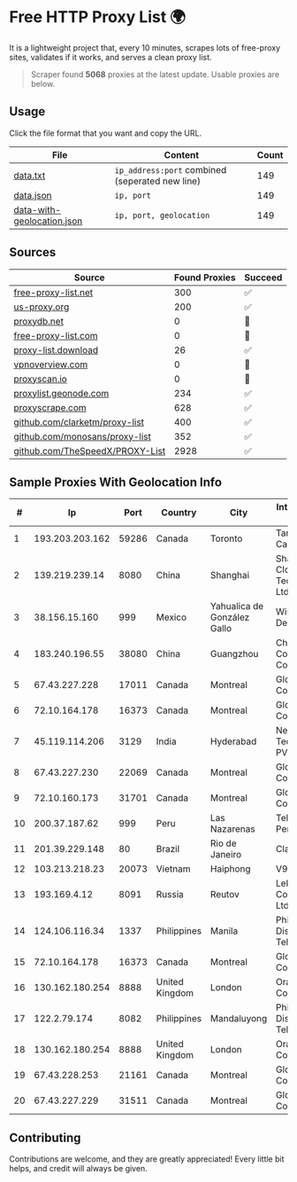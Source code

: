 
# Free HTTP Proxy List 🌍

It is a lightweight project that, every 10 minutes, scrapes lots of free-proxy sites, validates if it works, and serves a clean proxy list.


> Scraper found **5068** proxies at the latest update. Usable proxies are below.

## Usage

Click the file format that you want and copy the URL.


|File|Content|Count|
|----|-------|-----|
|[data.txt](https://raw.githubusercontent.com/themiralay/Proxy-List-World/master/data.txt)|`ip_address:port` combined (seperated new line)|149|
|[data.json](https://raw.githubusercontent.com/themiralay/Proxy-List-World/master/data.json)|`ip, port`|149|
|[data-with-geolocation.json](https://raw.githubusercontent.com/themiralay/Proxy-List-World/master/data-with-geolocation.json)|`ip, port, geolocation`|149|

## Sources

|Source|Found Proxies|Succeed|
|------|-------------|-------|
|[free-proxy-list.net](https://free-proxy-list.net)|300|✅|
|[us-proxy.org](https://www.us-proxy.org)|200|✅|
|[proxydb.net](http://proxydb.net)|0|🚫|
|[free-proxy-list.com](https://free-proxy-list.com/?page=&port=&type%5B%5D=http&type%5B%5D=https&up_time=0&search=Search)|0|🚫|
|[proxy-list.download](https://www.proxy-list.download/HTTP)|26|✅|
|[vpnoverview.com](https://vpnoverview.com/privacy/anonymous-browsing/free-proxy-servers)|0|🚫|
|[proxyscan.io](https://www.proxyscan.io)|0|🚫|
|[proxylist.geonode.com](https://proxylist.geonode.com/api/proxy-list?limit=300&page=1&sort_by=lastChecked&sort_type=desc&protocols=http,https)|234|✅|
|[proxyscrape.com](https://api.proxyscrape.com/v2/?request=displayproxies&protocol=http&timeout=10000&country=all&ssl=all&anonymity=all)|628|✅|
|[github.com/clarketm/proxy-list](https://raw.githubusercontent.com/clarketm/proxy-list/master/proxy-list-raw.txt)|400|✅|
|[github.com/monosans/proxy-list](https://raw.githubusercontent.com/monosans/proxy-list/main/proxies/http.txt)|352|✅|
|[github.com/TheSpeedX/PROXY-List](https://raw.githubusercontent.com/TheSpeedX/PROXY-List/master/http.txt)|2928|✅|


## Sample Proxies With Geolocation Info

|#|Ip|Port|Country|City|Internet Service Provider|
|-|--|----|-------|----|-------------------------|
|1|193.203.203.162|59286|Canada|Toronto|Tangram Canada Inc.|
|2|139.219.239.14|8080|China|Shanghai|Shanghai Blue Cloud Technology Co., Ltd|
|3|38.156.15.160|999|Mexico|Yahualica de González Gallo|Wistarip S De RL De CV|
|4|183.240.196.55|38080|China|Guangzhou|China Mobile Communications Corporation|
|5|67.43.227.228|17011|Canada|Montreal|GloboTech Communications|
|6|72.10.164.178|16373|Canada|Montreal|GloboTech Communications|
|7|45.119.114.206|3129|India|Hyderabad|Netrun Technologies PVT LTD|
|8|67.43.227.230|22069|Canada|Montreal|GloboTech Communications|
|9|72.10.160.173|31701|Canada|Montreal|GloboTech Communications|
|10|200.37.187.62|999|Peru|Las Nazarenas|Telefonica del Peru S.A.A.|
|11|201.39.229.148|80|Brazil|Rio de Janeiro|Claro S.A|
|12|103.213.218.23|20073|Vietnam|Haiphong|V9ERP|
|13|193.169.4.12|8091|Russia|Reutov|Lekstar Communication Ltd|
|14|124.106.116.34|1337|Philippines|Manila|Philippine Long Distance Telephone Co.|
|15|72.10.164.178|16373|Canada|Montreal|GloboTech Communications|
|16|130.162.180.254|8888|United Kingdom|London|Oracle Corporation|
|17|122.2.79.174|8082|Philippines|Mandaluyong|Philippine Long Distance Telephone Co.|
|18|130.162.180.254|8888|United Kingdom|London|Oracle Corporation|
|19|67.43.228.253|21161|Canada|Montreal|GloboTech Communications|
|20|67.43.227.229|31511|Canada|Montreal|GloboTech Communications|



## Contributing

Contributions are welcome, and they are greatly appreciated! Every
little bit helps, and credit will always be given.

